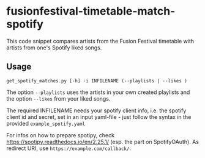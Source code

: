 # fusionfestival-timetable-match-spotify
This code snippet compares artists from the Fusion Festival timetable with artists from one's Spotify liked songs.

## Usage 

```
get_spotify_matches.py [-h] -i INFILENAME (--playlists | --likes )
```

The option ```--playlists``` uses the artists in your own created playlists and the option ```--likes``` from your liked songs.

The required INFILENAME needs your spotify client info, i.e. the spotify client id and secret, set in an input yaml-file - just follow the syntax in the provided ```example_spotify.yaml```

For infos on how to prepare spotipy, check https://spotipy.readthedocs.io/en/2.25.1/ (esp. the part on SpotifyOAuth). As redirect URI, use ```https://example.com/callback/```. 
